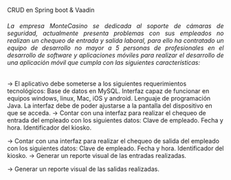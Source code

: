 CRUD en Spring boot & Vaadin

<div id="parrafoCentral" style="text-align: justify;">
<h6 style="text-align: justify;">
La empresa MonteCasino se dedicada al soporte de cámaras de seguridad, actualmente presenta problemas con sus empleados no  realizan un chequeo de entrada y salida laboral, para ello ha contratado un equipo de desarrollo no mayor a 5 personas de profesionales en el desarrollo de software y aplicaciones móviles para realizar el desarrollo de una aplicación móvil que cumpla con las siguientes características:
</h6>
</div>

-> El aplicativo debe someterse a los siguientes requerimientos tecnológicos:
Base de datos en MySQL.
Interfaz capaz de funcionar en equipos windows, linux, Mac, iOS y android.
Lenguaje de programación Java.
La interfaz debe de poder ajustarse a la pantalla del dispositivo en que se acceda.
-> Contar con una interfaz para realizar el chequeo de entrada del empleado con los siguientes datos:
Clave de empleado.
Fecha y hora.
Identificador del kiosko.

-> Contar con una interfaz para realizar el chequeo de salida del empleado con los siguientes datos:
Clave de empleado.
Fecha y hora.
Identificador del kiosko.
-> Generar un reporte visual de las entradas realizadas.

-> Generar un reporte visual de las salidas realizadas.
  
